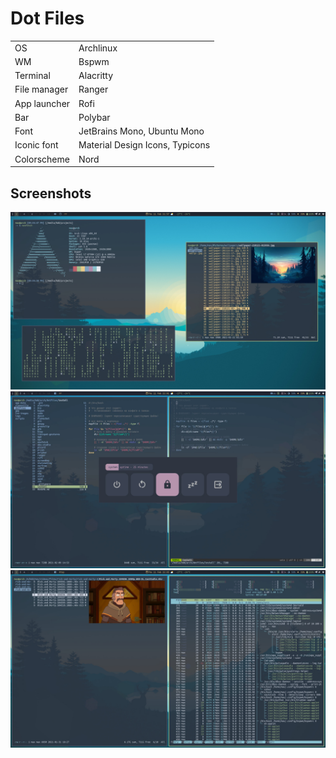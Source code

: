 # Dot Files

|              |                                 |
|--------------|---------------------------------|
| OS           | Archlinux                       |
| WM           | Bspwm                           |
| Terminal     | Alacritty                       |
| File manager | Ranger                          |
| App launcher | Rofi                            |
| Bar          | Polybar                         |
| Font         | JetBrains Mono, Ubuntu Mono     |
| Iconic font  | Material Design Icons, Typicons |
| Colorscheme  | Nord                            |


## Screenshots

<img src="https://github.com/exynil/files/blob/master/dotfiles/screenshots/1.jpg">

<img src="https://github.com/exynil/files/blob/master/dotfiles/screenshots/2.jpg">

<img src="https://github.com/exynil/files/blob/master/dotfiles/screenshots/3.jpg">

